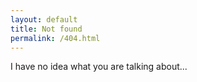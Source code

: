 ```yaml
---
layout: default
title: Not found
permalink: /404.html
---
```

I have no idea what you are talking about...
